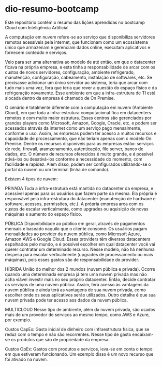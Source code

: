 # dio-resumo-bootcamp
Este repositório contém o resumo das lições aprendidas no bootcamp Cloud com Inteligência Artificial

A computação em nuvem refere-se ao serviço que disponibiliza servidores remotos acessíveis pela internet, que funcionam como um ecossistema único que armazenam e gerenciam dados online, executam aplicativos e fornecem conteúdo e serviços. 

Veio para ser uma alternativa ao modelo de até então, em que o datacenter ficava na própria empresa, e esta tinha a responsabilidade de arcar com os custos de novos servidores, configuração, ambiente refrigerado, manutenção, configuração, cabeamento, instalação de softwares, etc. Se precisasse adicionar um único servidor ao sistema, teria que arcar com tudo mais uma vez, fora que teria que rever a questão do espaço físico e da refrigeração novamente. Esse ambiente em que a infra-estrutura de TI está alocada dentro da empresa é chamado de On Premise.

O cenário é totalmente diferente com a computação em nuvem (Ambiente Cloud), em que toda a infra-estrutura computacional  fica em datacenters remotos e com muito maior estrutura. Esses centros são gerenciados por grandes players como Microsoft, Amazon, Google, Oracle, etc, e podem ser acessados através da internet como um serviço pago mensalmente, conforme o uso. Assim, as empresas podem ter acesso a muitos recursos e capacidade de processamento, que não teriam apenas com o modelo On Premise. Dentre os recursos disponíveis para as empresas estão: serviços de rede, firewall, aramzenamento, autenticação, file server, banco de dados, etc. O número de recursos oferecidos é muito grande, e é possível ativá-los ou desativá-los conforme a necessidade do momento, com facilidade e rapidez. Além disso, podem ser configurados utilizando-se o portal da nuvem ou um terminal (linha de comando).

Existem 4 tipos de nuvem:

PRIVADA
Toda a infra-estrutura está mantida no datacenter da empresa, e acessível apenas para os usuários que fazem parte da mesma. Ela própria é responsável pela infra-estrutura do datacenter (manutenção de hardware e software, acessos, permissões, etc.). A própria empresa arca com os custos de escalar verticalmente, como upgrades ou aquisição de novas máquinas e aumento do espaço físico.

PÚBLICA
Disponibilidade ao público em geral, através de pagamentos mensais e baseado naquilo que o cliente consome. Os usuários pagam mensalidades ao provider da nuvem pública, como Microsoft Azure, Amazon AWS e Google Cloud. Esses providers têm diversos datacenters espalhados pelo mundo, e é possível escolher em qual datacenter você vai querer contratar um determinado recurso. Nesse modelo, não há nenhuma despesa para escalar verticalmente (upgrades de processamento ou mais máquinas), pois esses gastos são de responsabilidade do provider.

HÍBRIDA
União do melhor dos 2 mundos (nuvem pública e privada). Ocorre quando uma determinada empresa já tem uma nuvem privada mas não acha viável investir mais no seu próprio datacenter. Então, decide contratar os serviços de uma nuvem pública. Assim, terá acesso às vantagens da nuvem pública e ainda terá as vantagens de sua nuvem privada, como escolher onde os seus aplicativos serão utilizados. Outro detalhe é que sua nuvem privada pode ter acesso aos dados da nuvem pública.

MULTICLOUD
Nesse tipo de ambiente, além da nuvem privada, são usados mais de um provedor de serviços ao mesmo tempo, como AWS e Azure, por exemplo.

Custos CapEx:
Gasto inicial de dinheiro com infraestrutura física, que se reduz com o tempo e não são recorrentes. Nesse tipo de gasto encaixam-se os produtos que são de propriedade da empresa.

Custos OpEx:
Gastos com produtos e serviços, leva-se em conta o tempo em que estiveram funcionando. Um exemplo disso é um novo recurso que foi ativado na nuvem.
